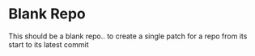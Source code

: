 # Blank Repo
This should be a blank repo.. to create a single patch for a repo from its start to its latest commit

